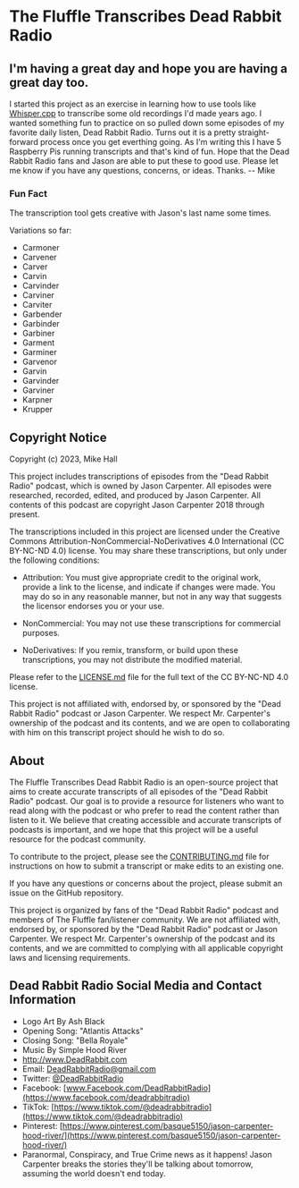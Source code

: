# The Fluffle Transcribes Dead Rabbit Radio

## I'm having a great day and hope you are having a great day too.

I started this project as an exercise in learning how to use tools like [Whisper.cpp](https://github.com/ggerganov/whisper.cpp) to transcribe some old recordings I'd made years ago. I wanted something fun to practice on so pulled down some episodes of my favorite daily listen, Dead Rabbit Radio. Turns out it is a pretty straight-forward process once you get everthing going. As I'm writing this I have 5 Raspberry Pis running transcripts and that's kind of fun. Hope that the Dead Rabbit Radio fans and Jason are able to put these to good use. Please let me know if you have any questions, concerns, or ideas. Thanks. -- Mike

### Fun Fact

The transcription tool gets creative with Jason's last name some times.

Variations so far:

- Carmoner
- Carvener
- Carver
- Carvin
- Carvinder
- Carviner
- Carviter
- Garbender
- Garbinder
- Garbiner
- Garment
- Garminer
- Garvenor
- Garvin
- Garvinder
- Garviner
- Karpner
- Krupper

## Copyright Notice

Copyright (c) 2023, Mike Hall

This project includes transcriptions of episodes from the "Dead Rabbit Radio" podcast, which is owned by Jason Carpenter. All episodes were researched, recorded, edited, and produced by Jason Carpenter. All contents of this podcast are copyright Jason Carpenter 2018 through present.

The transcriptions included in this project are licensed under the Creative Commons Attribution-NonCommercial-NoDerivatives 4.0 International (CC BY-NC-ND 4.0) license. You may share these transcriptions, but only under the following conditions:

- Attribution: You must give appropriate credit to the original work, provide a link to the license, and indicate if changes were made. You may do so in any reasonable manner, but not in any way that suggests the licensor endorses you or your use.

- NonCommercial: You may not use these transcriptions for commercial purposes.

- NoDerivatives: If you remix, transform, or build upon these transcriptions, you may not distribute the modified material.

Please refer to the [LICENSE.md](LICENSE.md) file for the full text of the CC BY-NC-ND 4.0 license.

This project is not affiliated with, endorsed by, or sponsored by the "Dead Rabbit Radio" podcast or Jason Carpenter. We respect Mr. Carpenter's ownership of the podcast and its contents, and we are open to collaborating with him on this transcript project should he wish to do so.

## About

The Fluffle Transcribes Dead Rabbit Radio is an open-source project that aims to create accurate transcripts of all episodes of the "Dead Rabbit Radio" podcast. Our goal is to provide a resource for listeners who want to read along with the podcast or who prefer to read the content rather than listen to it. We believe that creating accessible and accurate transcripts of podcasts is important, and we hope that this project will be a useful resource for the podcast community.

To contribute to the project, please see the [CONTRIBUTING.md](CONTRIBUTING.md) file for instructions on how to submit a transcript or make edits to an existing one.

If you have any questions or concerns about the project, please submit an issue on the GitHub repository.

This project is organized by fans of the "Dead Rabbit Radio" podcast and members of The Fluffle fan/listener community. We are not affiliated with, endorsed by, or sponsored by the "Dead Rabbit Radio" podcast or Jason Carpenter. We respect Mr. Carpenter's ownership of the podcast and its contents, and we are committed to complying with all applicable copyright laws and licensing requirements.

## Dead Rabbit Radio Social Media and Contact Information

- Logo Art By Ash Black
- Opening Song: "Atlantis Attacks"
- Closing Song: "Bella Royale"
- Music By Simple Hood River
- http://www.DeadRabbit.com
- Email: DeadRabbitRadio@gmail.com
- Twitter: [@DeadRabbitRadio](https://twitter.com/deadrabbitradio)
- Facebook: [www.Facebook.com/DeadRabbitRadio](https://www.facebook.com/deadrabbitradio)
- TikTok: [https://www.tiktok.com/@deadrabbitradio](https://www.tiktok.com/@deadrabbitradio)
- Pinterest: [https://www.pinterest.com/basque5150/jason-carpenter-hood-river/](https://www.pinterest.com/basque5150/jason-carpenter-hood-river/)
- Paranormal, Conspiracy, and True Crime news as it happens! Jason Carpenter breaks the stories they'll be talking about tomorrow, assuming the world doesn't end today.
